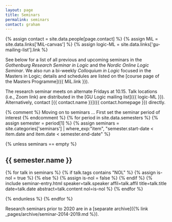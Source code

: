 ```yaml
---
layout: page
title: Seminars
permalink: seminars
contact: graham
---
```

{% assign contact = site.data.people[page.contact] %}
{% assign MiL = site.data.links['MiL-canvas'] %}
{% assign logic-ML = site.data.links['gu-mailing-list'].link %}

See below for a list of all previous and upcoming seminars in the _Gothenburg Research Seminar in Logic_ and the _Nordic Online Logic Seminar_. We also run a bi-weekly _Colloquium in Logic_ focused in the Masters in Logic; details and schedules are listed on the [course page of the Masters Programme]({{ MiL.link }}).

The research seminar meets on alternate Fridays at 10.15. Talk locations (i.e., Zoom link) are distributed in the [GU Logic mailing list]({{ logic-ML }}). Alternatively, contact [{{ contact.name }}]({{ contact.homepage }}) directly.

{% comment %}
  Moving on to seminars ...
  First set the seminar period of interest
{% endcomment %}
{% for period in site.data.semesters %}
{% assign semester = period[1] %}
{% assign seminars = site.categories['seminars'] | where_exp:"item", "semester.start-date < item.date and item.date < semester.end-date" %}

{% unless seminars == empty %}

## {{ semester.name }}

{% for talk in seminars %}
{% if talk.tags contains "NOL" %}
  {% assign is-nol = true %}
{% else %}
  {% assign is-nol = false %}
{% endif %}
{% include seminar-entry.html speaker=talk.speaker affil=talk.affil title=talk.title date=talk.date abstract=talk.content nol=is-nol %}
{% endfor %}

{% endunless %}
{% endfor %}

Research seminars prior to 2020 are in a [separate archive]({% link _pages/archive/seminar-2014-2019.md %}).
